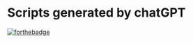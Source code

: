 # Scripts generated by chatGPT
[![forthebadge](https://forthebadge.com/images/badges/made-with-python.svg)](https://forthebadge.com)
